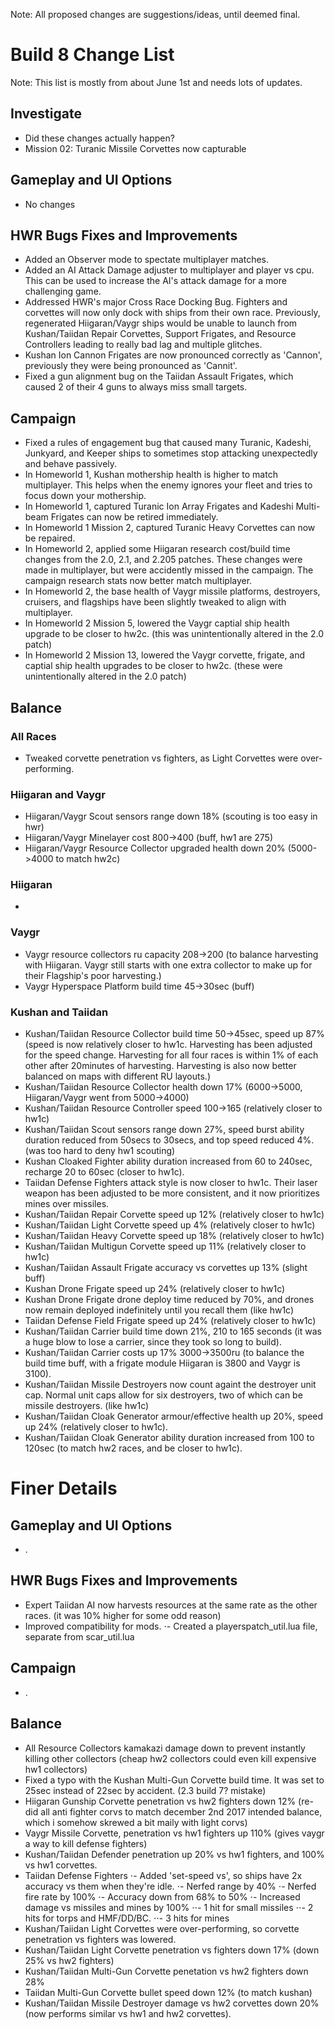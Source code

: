 Note: All proposed changes are suggestions/ideas, until deemed final.


# Build 8 Change List
Note: This list is mostly from about June 1st and needs lots of updates.


## Investigate
- Did these changes actually happen?
- Mission 02: Turanic Missile Corvettes now capturable


## Gameplay and UI Options
- No changes


## HWR Bugs Fixes and Improvements
- Added an Observer mode to spectate multiplayer matches.
- Added an AI Attack Damage adjuster to multiplayer and player vs cpu. This can be used to increase the AI's attack damage for a more challenging game.
- Addressed HWR's major Cross Race Docking Bug. Fighters and corvettes will now only dock with ships from their own race. Previously, regenerated Hiigaran/Vaygr ships would be unable to launch from Kushan/Taiidan Repair Corvettes, Support Frigates, and Resource Controllers leading to really bad lag and multiple glitches.
- Kushan Ion Cannon Frigates are now pronounced correctly as 'Cannon', previously they were being pronounced as 'Cannit'.
- Fixed a gun alignment bug on the Taiidan Assault Frigates, which caused 2 of their 4 guns to always miss small targets.



## Campaign
- Fixed a rules of engagement bug that caused many Turanic, Kadeshi, Junkyard, and Keeper ships to sometimes stop attacking unexpectedly and behave passively.
- In Homeworld 1, Kushan mothership health is higher to match multiplayer. This helps when the enemy ignores your fleet and tries to focus down your mothership.
- In Homeworld 1, captured Turanic Ion Array Frigates and Kadeshi Multi-beam Frigates can now be retired immediately.
- In Homeworld 1 Mission 2, captured Turanic Heavy Corvettes can now be repaired.
- In Homeworld 2, applied some Hiigaran research cost/build time changes from the 2.0, 2.1, and 2.205 patches. These changes were made in multiplayer, but were accidently missed in the campaign. The campaign research stats now better match multiplayer.
- In Homeworld 2, the base health of Vaygr missile platforms, destroyers, cruisers, and flagships have been slightly tweaked to align with multiplayer.
- In Homeworld 2 Mission 5, lowered the Vaygr captial ship health upgrade to be closer to hw2c. (this was unintentionally altered in the 2.0 patch)
- In Homeworld 2 Mission 13, lowered the Vaygr corvette, frigate, and captial ship health upgrades to be closer to hw2c. (these were unintentionally altered in the 2.0 patch)


## Balance
### All Races
- Tweaked corvette penetration vs fighters, as Light Corvettes were over-performing.

### Hiigaran and Vaygr
- Hiigaran/Vaygr Scout sensors range down 18% (scouting is too easy in hwr)
- Hiigaran/Vaygr Minelayer cost 800->400 (buff, hw1 are 275)
- Hiigaran/Vaygr Resource Collector upgraded health down 20% (5000->4000 to match hw2c)
### Hiigaran
- 

### Vaygr
- Vaygr resource collectors ru capacity 208->200 (to balance harvesting with Hiigaran. Vaygr still starts with one extra collector to make up for their Flagship's poor harvesting.)
- Vaygr Hyperspace Platform build time 45->30sec (buff)

### Kushan and Taiidan
- Kushan/Taiidan Resource Collector build time 50->45sec, speed up 87% (speed is now relatively closer to hw1c. Harvesting has been adjusted for the speed change. Harvesting for all four races is within 1% of each other after 20minutes of harvesting. Harvesting is also now better balanced on maps with different RU layouts.)
- Kushan/Taiidan Resource Collector health down 17% (6000->5000, Hiigaran/Vaygr went from 5000->4000)
- Kushan/Taiidan Resource Controller speed 100->165 (relatively closer to hw1c)
- Kushan/Taiidan Scout sensors range down 27%, speed burst ability duration reduced from 50secs to 30secs, and top speed reduced 4%. (was too hard to deny hw1 scouting)
- Kushan Cloaked Fighter ability duration increased from 60 to 240sec, recharge 20 to 60sec (closer to hw1c).
- Taiidan Defense Fighters attack style is now closer to hw1c. Their laser weapon has been adjusted to be more consistent, and it now prioritizes mines over missiles.
- Kushan/Taiidan Repair Corvette speed up 12% (relatively closer to hw1c)
- Kushan/Taiidan Light Corvette speed up 4% (relatively closer to hw1c)
- Kushan/Taiidan Heavy Corvette speed up 18% (relatively closer to hw1c)
- Kushan/Taiidan Multigun Corvette speed up 11% (relatively closer to hw1c)
- Kushan/Taiidan Assault Frigate accuracy vs corvettes up 13% (slight buff)
- Kushan Drone Frigate speed up 24% (relatively closer to hw1c)
- Kushan Drone Frigate drone deploy time reduced by 70%, and drones now remain deployed indefinitely until you recall them (like hw1c)
- Taiidan Defense Field Frigate speed up 24% (relatively closer to hw1c)
- Kushan/Taiidan Carrier build time down 21%, 210 to 165 seconds (it was a huge blow to lose a carrier, since they took so long to build).
- Kushan/Taiidan Carrier costs up 17% 3000->3500ru (to balance the build time buff, with a frigate module Hiigaran is 3800 and Vaygr is 3100).
- Kushan/Taiidan Missile Destroyers now count againt the destroyer unit cap. Normal unit caps allow for six destroyers, two of which can be missile destroyers. (like hw1c)
- Kushan/Taiidan Cloak Generator armour/effective health up 20%, speed up 24% (relatively closer to hw1c).
- Kushan/Taiidan Cloak Generator ability duration increased from 100 to 120sec (to match hw2 races, and be closer to hw1c).




# Finer Details
## Gameplay and UI Options
- .


## HWR Bugs Fixes and Improvements
- Expert Taiidan AI now harvests resources at the same rate as the other races. (it was 10% higher for some odd reason)
- Improved compatibility for mods.
⋅- Created a playerspatch_util.lua file, separate from scar_util.lua


## Campaign
- .


## Balance
- All Resource Collectors kamakazi damage down to prevent instantly killing other collectors (cheap hw2 collectors could even kill expensive hw1 collectors)
- Fixed a typo with the Kushan Multi-Gun Corvette build time. It was set to 25sec instead of 22sec by accident. (2.3 build 7? mistake)
- Hiigaran Gunship Corvette penetration vs hw2 fighters down 12% (re-did all anti fighter corvs to match december 2nd 2017 intended balance, which i somehow skrewed a bit maily with light corvs)
- Vaygr Missile Corvette, penetration vs hw1 fighters up 110% (gives vaygr a way to kill defense fighters)
- Kushan/Taiidan Defender penetration up 20% vs hw1 fighters, and 100% vs hw1 corvettes.
- Taiidan Defense Fighters 
⋅- Added 'set-speed vs', so ships have 2x accuracy vs them when they're idle.
⋅- Nerfed range by 40%
⋅- Nerfed fire rate by 100%
⋅- Accuracy down from 68% to 50%
⋅- Increased damage vs missiles and mines by 100%
⋅⋅- 1 hit for small missiles
⋅⋅- 2 hits for torps and HMF/DD/BC.
⋅⋅- 3 hits for mines
- Kushan/Taiidan Light Corvettes were over-performing, so corvette penetration vs fighters was lowered.
- Kushan/Taiidan Light Corvette penetration vs fighters down 17% (down 25% vs hw2 fighters)
- Kushan/Taiidan Multi-Gun Corvette penetation vs hw2 fighters down 28%
- Taiidan Multi-Gun Corvette bullet speed down 12% (to match kushan)
- Kushan/Taiidan Missile Destroyer damage vs hw2 corvettes down 20% (now performs similar vs hw1 and hw2 corvettes).
